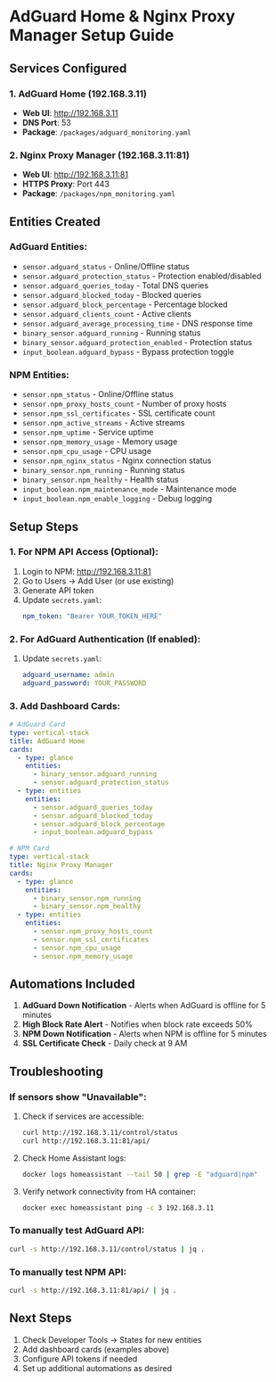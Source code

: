# AdGuard Home & Nginx Proxy Manager Setup Guide

## Services Configured

### 1. AdGuard Home (192.168.3.11)
- **Web UI**: http://192.168.3.11
- **DNS Port**: 53
- **Package**: `/packages/adguard_monitoring.yaml`

### 2. Nginx Proxy Manager (192.168.3.11:81)
- **Web UI**: http://192.168.3.11:81
- **HTTPS Proxy**: Port 443
- **Package**: `/packages/npm_monitoring.yaml`

## Entities Created

### AdGuard Entities:
- `sensor.adguard_status` - Online/Offline status
- `sensor.adguard_protection_status` - Protection enabled/disabled
- `sensor.adguard_queries_today` - Total DNS queries
- `sensor.adguard_blocked_today` - Blocked queries
- `sensor.adguard_block_percentage` - Percentage blocked
- `sensor.adguard_clients_count` - Active clients
- `sensor.adguard_average_processing_time` - DNS response time
- `binary_sensor.adguard_running` - Running status
- `binary_sensor.adguard_protection_enabled` - Protection status
- `input_boolean.adguard_bypass` - Bypass protection toggle

### NPM Entities:
- `sensor.npm_status` - Online/Offline status
- `sensor.npm_proxy_hosts_count` - Number of proxy hosts
- `sensor.npm_ssl_certificates` - SSL certificate count
- `sensor.npm_active_streams` - Active streams
- `sensor.npm_uptime` - Service uptime
- `sensor.npm_memory_usage` - Memory usage
- `sensor.npm_cpu_usage` - CPU usage
- `sensor.npm_nginx_status` - Nginx connection status
- `binary_sensor.npm_running` - Running status
- `binary_sensor.npm_healthy` - Health status
- `input_boolean.npm_maintenance_mode` - Maintenance mode
- `input_boolean.npm_enable_logging` - Debug logging

## Setup Steps

### 1. For NPM API Access (Optional):
1. Login to NPM: http://192.168.3.11:81
2. Go to Users → Add User (or use existing)
3. Generate API token
4. Update `secrets.yaml`:
   ```yaml
   npm_token: "Bearer YOUR_TOKEN_HERE"
   ```

### 2. For AdGuard Authentication (If enabled):
1. Update `secrets.yaml`:
   ```yaml
   adguard_username: admin
   adguard_password: YOUR_PASSWORD
   ```

### 3. Add Dashboard Cards:
```yaml
# AdGuard Card
type: vertical-stack
title: AdGuard Home
cards:
  - type: glance
    entities:
      - binary_sensor.adguard_running
      - sensor.adguard_protection_status
  - type: entities
    entities:
      - sensor.adguard_queries_today
      - sensor.adguard_blocked_today
      - sensor.adguard_block_percentage
      - input_boolean.adguard_bypass

# NPM Card
type: vertical-stack
title: Nginx Proxy Manager
cards:
  - type: glance
    entities:
      - binary_sensor.npm_running
      - binary_sensor.npm_healthy
  - type: entities
    entities:
      - sensor.npm_proxy_hosts_count
      - sensor.npm_ssl_certificates
      - sensor.npm_cpu_usage
      - sensor.npm_memory_usage
```

## Automations Included

1. **AdGuard Down Notification** - Alerts when AdGuard is offline for 5 minutes
2. **High Block Rate Alert** - Notifies when block rate exceeds 50%
3. **NPM Down Notification** - Alerts when NPM is offline for 5 minutes
4. **SSL Certificate Check** - Daily check at 9 AM

## Troubleshooting

### If sensors show "Unavailable":
1. Check if services are accessible:
   ```bash
   curl http://192.168.3.11/control/status
   curl http://192.168.3.11:81/api/
   ```

2. Check Home Assistant logs:
   ```bash
   docker logs homeassistant --tail 50 | grep -E "adguard|npm"
   ```

3. Verify network connectivity from HA container:
   ```bash
   docker exec homeassistant ping -c 3 192.168.3.11
   ```

### To manually test AdGuard API:
```bash
curl -s http://192.168.3.11/control/status | jq .
```

### To manually test NPM API:
```bash
curl -s http://192.168.3.11:81/api/ | jq .
```

## Next Steps

1. Check Developer Tools → States for new entities
2. Add dashboard cards (examples above)
3. Configure API tokens if needed
4. Set up additional automations as desired